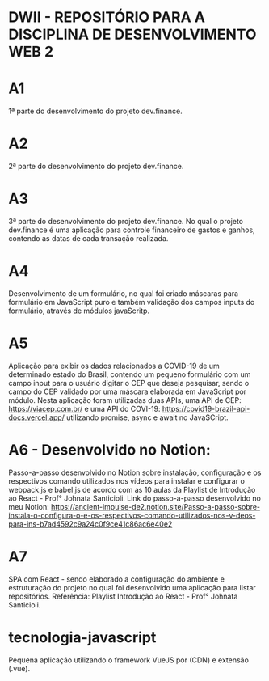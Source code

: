 # DWII - REPOSITÓRIO PARA A DISCIPLINA DE DESENVOLVIMENTO WEB 2


# A1
1ª parte do desenvolvimento do projeto dev.finance. 

# A2 
2ª parte do desenvolvimento do projeto dev.finance. 

# A3 
3ª parte do desenvolvimento do projeto dev.finance. No qual o projeto dev.finance é uma aplicação para controle financeiro de gastos e ganhos, contendo as datas de cada transação realizada.

# A4 
Desenvolvimento de um formulário, no qual foi criado máscaras para formulário em JavaScript puro e também validação dos campos inputs do formulário, através de módulos javaScritp.

# A5 
Aplicação para exibir os dados relacionados a COVID-19 de um determinado estado do Brasil, contendo um pequeno formulário com um campo input para o usuário digitar o CEP que deseja pesquisar, sendo o campo do CEP validado por uma máscara elaborada em JavaScript por módulo. Nesta aplicação foram utilizadas duas APIs, uma API de CEP: https://viacep.com.br/ e uma API do COVI-19: https://covid19-brazil-api-docs.vercel.app/ utilizando promise, async e await no JavaSCript.

# A6 - Desenvolvido no Notion:  
Passo-a-passo desenvolvido no Notion sobre instalação, configuração e os respectivos comando utilizados nos vídeos para instalar e configurar o webpack.js e babel.js de acordo com as 10 aulas da Playlist de Introdução ao React - Prof° Johnata Santicioli. 
Link do passo-a-passo desenvolvido no meu Notion: https://ancient-impulse-de2.notion.site/Passo-a-passo-sobre-instala-o-configura-o-e-os-respectivos-comando-utilizados-nos-v-deos-para-ins-b7ad4592c9a24c0f9ce41c86ac6e40e2


# A7 
SPA com React - sendo elaborado a configuração do ambiente e estruturação do projeto no qual foi desenvolvido uma aplicação para listar repositórios. Referência: Playlist Introdução ao React - Prof° Johnata Santicioli.  

# tecnologia-javascript 
Pequena aplicação utilizando o framework VueJS por (CDN) e extensão (.vue).


